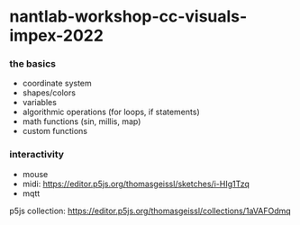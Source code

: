 # nantlab-workshop-cc-visuals-impex-2022

### the basics
* coordinate system
* shapes/colors
* variables
* algorithmic operations (for loops, if statements)
* math functions (sin, millis, map)
* custom functions

### interactivity
* mouse
* midi: https://editor.p5js.org/thomasgeissl/sketches/i-HIg1Tzq
* mqtt

p5js collection: https://editor.p5js.org/thomasgeissl/collections/1aVAFOdmq
  